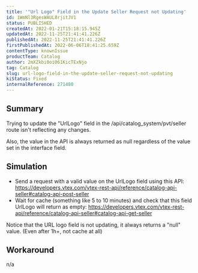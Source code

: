 ```yaml
---
title: '"Url Logo" Field in the Update Seller Request not Updating'
id: 1WmNl3RgesWAUL8rjitJV1
status: PUBLISHED
createdAt: 2022-01-21T15:18:15.945Z
updatedAt: 2022-11-25T21:41:41.226Z
publishedAt: 2022-11-25T21:41:41.226Z
firstPublishedAt: 2022-06-06T18:41:25.659Z
contentType: knownIssue
productTeam: Catalog
author: 2mXZkbi0oi061KicTExNjo
tag: Catalog
slug: url-logo-field-in-the-update-seller-request-not-updating
kiStatus: Fixed
internalReference: 271480
---
```


## Summary


Trying to update the "UrlLogo" field in the /api/catalog_system/pvt/seller route isn't reflecting any changes.

Also, the value in the API is always returned as null regardless of the value set in the interface field.



## Simulation



- Send a request with a valid value on the UrlLogo field using this API: https://developers.vtex.com/vtex-rest-api/reference/catalog-api-seller#catalog-api-post-seller
- Wait for cache (something like 5 to 10 minutes) and check that this field UrlLogo will return as empty: https://developers.vtex.com/vtex-rest-api/reference/catalog-api-seller#catalog-api-get-seller

Notice that the URL logo field is not updating, it always returns a "null" value. (Even after 1h+, not cache at all)



## Workaround


n/a

